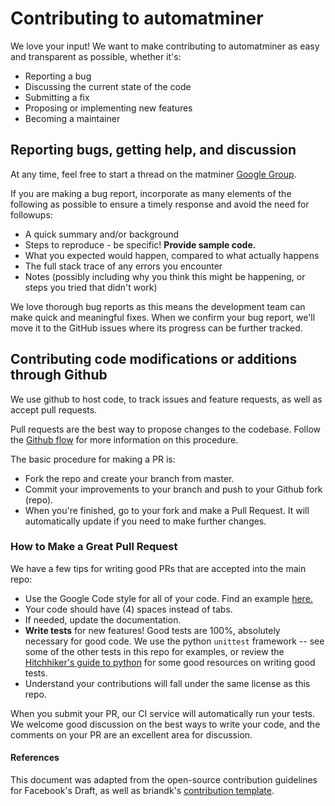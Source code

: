# Contributing to automatminer
We love your input! We want to make contributing to automatminer as easy and transparent as possible, whether it's:
*   Reporting a bug
*   Discussing the current state of the code
*   Submitting a fix
*   Proposing or implementing new features
*   Becoming a maintainer

## Reporting bugs, getting help, and discussion
At any time, feel free to start a thread on the matminer [Google Group](https://groups.google.com/forum/#!forum/matminer).

If you are making a bug report, incorporate as many elements of the following as possible to ensure a timely response and avoid the need for followups:
*   A quick summary and/or background
*   Steps to reproduce - be specific! **Provide sample code.**
*   What you expected would happen, compared to what actually happens
*   The full stack trace of any errors you encounter
*   Notes (possibly including why you think this might be happening, or steps you tried that didn't work)

We love thorough bug reports as this means the development team can make quick and meaningful fixes. When we confirm your bug report, we'll move it to the GitHub issues where its progress can be further tracked.

## Contributing code modifications or additions through Github
We use github to host code, to track issues and feature requests, as well as accept pull requests.

Pull requests are the best way to propose changes to the codebase. Follow the [Github flow](https://www.atlassian.com/git/tutorials/comparing-workflows/forking-workflow) for more information on this procedure.

The basic procedure for making a PR is:
*   Fork the repo and create your branch from master.
*   Commit your improvements to your branch and push to your Github fork (repo).
*   When you're finished, go to your fork and make a Pull Request. It will automatically update if you need to make further changes.

### How to Make a **Great** Pull Request
We have a few tips for writing good PRs that are accepted into the main repo:

*   Use the Google Code style for all of your code. Find an example [here.](https://sphinxcontrib-napoleon.readthedocs.io/en/latest/example_google.html)
*   Your code should have (4) spaces instead of tabs.
*   If needed, update the documentation.
*   **Write tests** for new features! Good tests are 100%, absolutely necessary for good code. We use the python `unittest` framework -- see some of the other tests in this repo for examples, or review the [Hitchhiker's guide to python](https://docs.python-guide.org/writing/tests/) for some good resources on writing good tests.
*   Understand your contributions will fall under the same license as this repo. 

When you submit your PR, our CI service will automatically run your tests. 
We welcome good discussion on the best ways to write your code, and the comments on your PR are an excellent area for discussion.

#### References
This document was adapted from the open-source contribution guidelines for Facebook's Draft, as well as briandk's [contribution template](https://gist.github.com/briandk/3d2e8b3ec8daf5a27a62). 
